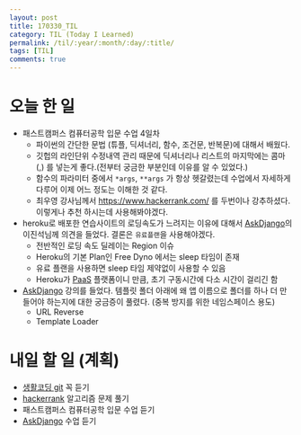 ```yaml
---
layout: post
title: 170330_TIL
category: TIL (Today I Learned)
permalink: /til/:year/:month/:day/:title/
tags: [TIL]
comments: true
---
```

# 오늘 한 일
- 패스트캠퍼스 컴퓨터공학 입문 수업 4일차
  - 파이썬의 간단한 문법 (튜플, 딕셔너리, 함수, 조건문, 반복문)에 대해서 배웠다.
  - 깃헙의 라인단위 수정내역 관리 때문에 딕셔너리나 리스트의 마지막에는 콤마(,) 를 넣는게 좋다.(전부터 궁금한 부분인데 이유를 알 수 있었다.)
  - 함수의 파라미터 중에서 `*args`, `**args` 가 항상 헷갈렸는데 수업에서 자세하게 다루어 이제 어느 정도는 이해한 것 같다.
  - 최우영 강사님께서 <https://www.hackerrank.com/> 를 두번이나 강추하셨다. 이렇게나 추천 하시는데 사용해봐야겠다.
- heroku로 배포한 연습사이트의 로딩속도가 느려지는 이유에 대해서 [AskDjango](https://nomade.kr/)의 이진석님께 의견을 들었다. 결론은 `유료플랜`을 사용해야겠다.
  - 전반적인 로딩 속도 딜레이는 Region 이슈
  - Heroku의 기본 Plan인 Free Dyno 에서는 sleep 타임이 존재
  - 유료 플랜을 사용하면 sleep 타임 제약없이 사용할 수 있음
  - Heroku가 [PaaS](https://ko.wikipedia.org/wiki/PaaS) 플랫폼이니 만큼, 초기 구동시간에 다소 시간이 걸리긴 함
- [AskDjango](https://nomade.kr/vod/django/) 강의를 들었다. 템플릿 폴더 아래에 왜 앱 이름으로 폴더를 하나 더 만들어야 하는지에 대한 궁금증이 풀렸다. (중복 방지를 위한 네임스페이스 용도)
  - URL Reverse
  - Template Loader

# 내일 할 일 (계획)
- [생활코딩 git](https://opentutorials.org/module/2676) 꼭 듣기
- [hackerrank](https://www.hackerrank.com/dashboard) 알고리즘 문제 풀기
- 패스트캠퍼스 컴퓨터공학 입문 수업 듣기
- [AskDjango](https://nomade.kr/vod/django/) 수업 듣기
